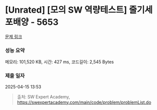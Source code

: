 # [Unrated] [모의 SW 역량테스트] 줄기세포배양 - 5653 

[문제 링크](https://swexpertacademy.com/main/code/problem/problemDetail.do?contestProbId=AWXRJ8EKe48DFAUo) 

### 성능 요약

메모리: 101,520 KB, 시간: 427 ms, 코드길이: 2,545 Bytes

### 제출 일자

2025-04-15 13:53



> 출처: SW Expert Academy, https://swexpertacademy.com/main/code/problem/problemList.do